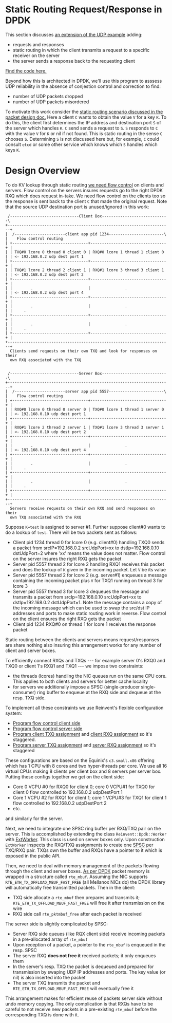 # Static Routing Request/Response in DPDK
This section discusses [an extension of the UDP example](https://github.com/rodgarrison/reinvent/blob/main/doc/equinix_mellanox_setup.md)
adding:

* requests and responses
* static routing in which the client transmits a request to a specific receiver on the server
* the server sends a response back to the requesting client

[Find the code here.](https://github.com/rodgarrison/reinvent/tree/main/integration_tests/reinvent_dpdk_static_route_udp)

Beyond how this is architected in DPDK, we'll use this program to asssess UDP reliability in the absence of conjestion
control and correction to find:

* number of UDP packets dropped
* number of UDP packets misordered

To motivate this work consider the [static routing scenario discussed in the packet design doc.](https://github.com/rodgarrison/reinvent/blob/main/doc/packet_design.md#flow-control)
Here a client `C` wants to obtain the value `V` for a key `K`. To do this, the client first determines the IP address
and destination port `S` of the server which handles `K`. `C` send sends a request to `S`. `S` responds to `C` with the
value `V` for `K` or nil if not found. This is static routing in the sense `C` chooses `S`. Determining `S` is not
discussed here but, for example, `C` could consult `etcd` or some other service which knows which `S` handles which keys
`K`.  

# Design Overview

To do KV lookup through static routing [we need flow control](https://github.com/rodgarrison/reinvent/blob/main/doc/packet_design.md#flow-control)
on clients and servers. Flow control on the servers insures requests go to the right DPDK RXQ which does request
in-take. We need flow control on the clients too so the response is sent back to the client `C` that made the original
request. Note that the source UDP destination port is unused/ignored in this work:

```
 /------------------------------Client Box-----------------------------\
+-----------------------------------------------------------------------+
|  /----------------------client app pid 1234------------------------\  |    Flow control routing
| +---------------------------------+---------------------------------+ |
| | TXQ#0 lcore 0 thread 0 client 0 | RXQ#0 lcore 1 thread 1 client 0 | | <- 192.168.0.2 udp dest port 1
| +---------------------------------+---------------------------------+ |
| | TXQ#1 lcore 2 thread 2 client 1 | RXQ#1 lcore 3 thread 3 client 1 | | <- 192.168.0.2 udp dest port 2
| +---------------------------------+---------------------------------+ |
| |        .                        |               .                 | | <- 192.168.0.2 udp dest port 4
| +---------------------------------+---------------------------------+ |
| |        .                        |               .                 | |     .
| +---------------------------------+---------------------------------+ |
| |        .                        |               .                 | |     .
| +---------------------------------+---------------------------------+ |
+-----------------------------------------------------------------------+
  Clients send requests on their own TXQ and look for responses on their
  own RXQ associated with the TXQ


 /------------------------------Server Box-----------------------------\
+-----------------------------------------------------------------------+
|  /----------------------server app pid 5557------------------------\  |    Flow control routing
| +---------------------------------+---------------------------------+ |
| | RXQ#0 lcore 0 thread 0 server 0 | TXQ#0 lcore 1 thread 1 server 0 | | <- 192.168.0.10 udp dest port 1
| +---------------------------------+---------------------------------+ |
| | RXQ#1 lcore 2 thread 2 server 1 | TXQ#1 lcore 3 thread 3 server 1 | | <- 192.168.0.10 udp dest port 2
| +---------------------------------+---------------------------------+ |
| |        .                        |               .                 | | <- 192.168.0.10 udp dest port 4
| +---------------------------------+---------------------------------+ |
| |        .                        |               .                 | |     .
| +---------------------------------+---------------------------------+ |
| |        .                        |               .                 | |     .
| +---------------------------------+---------------------------------+ |
+-----------------------------------------------------------------------+
  Servers receive requests on their own RXQ and send responses on their
  own TXQ associated with the RXQ
```

Suppose `K=test` is assigned to server #1. Further suppose client#0 wants to do a lookup of `test`. There will be
two packets sent as follows:

* Client pid 1234 thread 0 for lcore 0 (e.g. client#0) handling TXQ0 sends a packet from srcIP=192.168.0.2 srcUdpPort=xx
to dstIp=192.168.0.10 dstUdpPort=2 where 'xx' means the value does not matter. Flow control on the server insures
the right RXQ gets the packet
* Server pid 5557 thread 2 for lcore 2 handling RXQ1 receives this packet and does the lookup of `K` given in
the incoming packet. Let `V` be its value
* Server pid 5557 thread 2 for lcore 2 (e.g. server#1) enqueues a message containing the incoming packet plus `V` for
TXQ1 running on thread 3 for lcore 3
* Server pid 5557 thread 3 for lcore 3 dequeues the message and transmits a packet from srcIp=192.168.0.10 srcUdpPort=xx
to dstIp=192.168.0.2 dstUdpPort=1. Note the message contains a copy of the incoming message which can be used to swap
the src/dst IP addresses and ports to make static routing work in reverse. Flow control on the client ensures the right
RXQ gets the packet
* Client pid 1234 RXQ#0 on thread 1 for lcore 1 receives the response packet

Static routing between the clients and servers means request/responses are share nothing also insuring this arrangement works for
any number of client and server boxes.

To efficiently connect RXQs and TXQs --- for example server 0's RXQ0 and TXQ0 or client 1's RXQ1 and TXQ1 --- we impose
two constraints:

* the threads (lcores) handling the NIC queues run on the same CPU core. This applies to both clients and servers for
better cache locality
* for servers we additionally impose a SPSC (single-producer single-consumer) ring buffer to enqueue at the RXQ side
and dequeue at the resp. TXQ side.

To implement all these constraints we use Reinvent's flexible configuration system:

* [Program flow control client side](https://github.com/rodgarrison/reinvent/blob/main/scripts/reinvent_dpdk_static_route_udp_integration_test#L92)
* [Program flow control server side](https://github.com/rodgarrison/reinvent/blob/main/scripts/reinvent_dpdk_static_route_udp_integration_test#L226)
* [Program client TXQ assignment](https://github.com/rodgarrison/reinvent/blob/main/scripts/reinvent_dpdk_static_route_udp_integration_test#L58)
and [client RXQ assignment](https://github.com/rodgarrison/reinvent/blob/main/scripts/reinvent_dpdk_static_route_udp_integration_test#L72)
so it's staggered.
* [Program server TXQ assignment](https://github.com/rodgarrison/reinvent/blob/main/scripts/reinvent_dpdk_static_route_udp_integration_test#L189)
and [server RXQ assignment](https://github.com/rodgarrison/reinvent/blob/main/scripts/reinvent_dpdk_static_route_udp_integration_test#L197)
so it's staggered

These configurations are based on the Equinix's `c3.small.x86` offering which has 1 CPU with 8 cores and two hyper-threads
per core. We use all 16 virtual CPUs making 8 clients per client box and 8 servers per server box. Putting these configs
together we get on the client side:

* Core 0 VCPU #0 for RXQ0 for client 0; core 0 VCPU#1 for TXQ0 for client 0 flow controlled to 192.168.0.2 udpDestPort 1
* Core 1 VCPU #2 for RXQ1 for client 1; core 1 VCPU#3 for TXQ1 for client 1 flow controlled to 192.168.0.2 udpDestPort 2
* etc.

and similarly for the server.

Next, we need to integrate one SPSC ring buffer per RXQ/TXQ pair on the server. This is accomplished by extending the
class `Reinvent::Dpdk::Worker` with [ExtWorker](https://github.com/rodgarrison/reinvent/blob/main/integration_tests/reinvent_dpdk_static_route_udp/reinvent_dpdk_static_route_udp_test_common.h#L18). This class is used on server boxes only. Upon construction `ExtWorker` inspects the RXQ/TXQ assignments
to create one [SPSC](https://github.com/rodgarrison/reinvent/blob/main/integration_tests/reinvent_dpdk_static_route_udp/reinvent_dpdk_static_route_udp_test_spsc.h)
per TXQ/RXQ pair. TXQs own the buffer and RXQs have a pointer to it which is exposed in the public API.

Then, we need to deal with memory management of the packets flowing through the client and server boxes. [As per DPDK](https://github.com/rodgarrison/reinvent/blob/static/doc/packet_design.md#packet-memory-mental-picture) packet memory is wrapped in a structure called `rte_mbuf`. Assuming the NIC supports `RTE_ETH_TX_OFFLOAD_MBUF_FAST_FREE` (all Mellanox NICs do) the DPDK library will automatically free transmitted
packets. Then in the client:

* TXQ side allocate a `rte_mbuf` then prepares and transmits it; `RTE_ETH_TX_OFFLOAD_MBUF_FAST_FREE` will free it after
transmission on the wire
* RXQ side call `rte_pktmbuf_free` after each packet is received

The server side is slightly complicated by SPSC:

* Server RXQ side queues (like RQX client side) receive incoming packets in a pre-allocated array of `rte_mbuf`
* Upon reception of a packet, a pointer to the `rte_mbuf` is enqueued in the resp. SPSC
* The server RXQ **does not free it** received packets; it only enqueues them
* In the server's resp. TXQ the packet is dequeued and prepared for transmission by swaping UDP IP addresses and ports.
The key value (or nil) is also inserted into the packet
* The server TXQ transmits the packet and `RTE_ETH_TX_OFFLOAD_MBUF_FAST_FREE` will eventually free it

This arrangement makes for efficient reuse of packets server side without undo memory copying. The only complication is that 
RXQs have to be careful to not receive new packets in a pre-existing `rte_mbuf` before the corresponding TXQ is done with it. 
